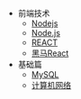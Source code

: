 <!-- docs/_sidebar.md -->
* 前端技术
    * [Nodejs](nodejs/node.md)
    * [Node.js](Node.js/readme.md)
    * [REACT](REACT/readme.md)
    * [黑马React](黑马React/reademe.md)
* 基础篇
    * [MySQL](MySQL/readme.md)
    * [计算机网络](计算机网络/readme.md)   



